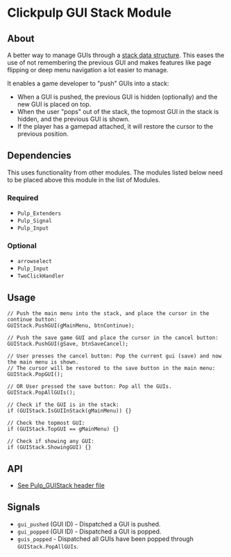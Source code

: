 # Clickpulp GUI Stack Module

## About

A better way to manage GUIs through a [stack data structure](https://www.thedshandbook.com/stacks/). This eases the use of not remembering the previous GUI and makes features like page flipping or deep menu navigation a lot easier to manage.

It enables a game developer to "push" GUIs into a stack:

* When a GUI is pushed, the previous GUI is hidden (optionally) and the new GUI is placed on top.
* When the user "pops" out of the stack, the topmost GUI in the stack is hidden, and the previous GUI is shown.
* If the player has a gamepad attached, it will restore the cursor to the previous position.

## Dependencies

This uses functionality from other modules. The modules listed below need to be placed above this module in the list of Modules.

### Required

* `Pulp_Extenders`
* `Pulp_Signal`
* `Pulp_Input`

### Optional

* `arrowselect`
* `Pulp_Input`
* `TwoClickHandler`

## Usage

```agscript
// Push the main menu into the stack, and place the cursor in the continue button:
GUIStack.PushGUI(gMainMenu, btnContinue);

// Push the save game GUI and place the cursor in the cancel button:
GUIStack.PushGUI(gSave, btnSaveCancel);

// User presses the cancel button: Pop the current gui (save) and now the main menu is shown.
// The cursor will be restored to the save button in the main menu:
GUIStack.PopGUI();

// OR User pressed the save button: Pop all the GUIs.
GUIStack.PopAllGUIs();

// Check if the GUI is in the stack:
if (GUIStack.IsGUIInStack(gMainMenu)) {}

// Check the topmost GUI:
if (GUIStack.TopGUI == gMainMenu) {}

// Check if showing any GUI:
if (GUIStack.ShowingGUI) {}
```

## API

* [See Pulp_GUIStack header file](../game/Pulp_GUIStack.ash)

## Signals

* `gui_pushed` (GUI ID) - Dispatched a GUI is pushed.
* `gui_popped` (GUI ID) - Dispatched a GUI is popped.
* `guis_popped` - Dispatched all GUIs have been popped through `GUIStack.PopAllGUIs`.
